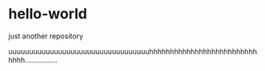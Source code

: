 
# hello-world
just another repository


uuuuuuuuuuuuuuuuuuuuuuuuuuuuuuuuuuhhhhhhhhhhhhhhhhhhhhhhhhhhhhhh................
